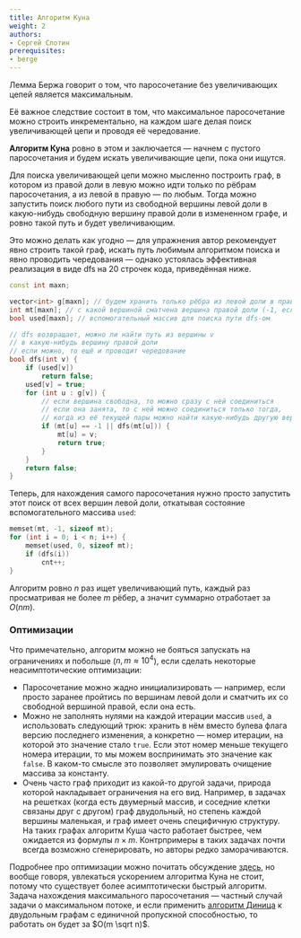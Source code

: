 ```yaml
---
title: Алгоритм Куна
weight: 2
authors:
- Сергей Слотин
prerequisites:
- berge
---
```


Лемма Бержа говорит о том, что паросочетание без увеличивающих цепей является максимальным.

Её важное следствие состоит в том, что максимальное паросочетание можно строить инкрементально, на каждом шаге делая поиск увеличивающей цепи и проводя её чередование.

**Алгоритм Куна** ровно в этом и заключается — начнем с пустого паросочетания и будем искать увеличивающие цепи, пока они ищутся.

Для поиска увеличивающей цепи можно мысленно построить граф, в котором из правой доли в левую можно идти только по рёбрам паросочетания, а из левой в правую — по любым. Тогда можно запустить поиск любого пути из свободной вершины левой доли в какую-нибудь свободную вершину правой доли в измененном графе, и ровно такой путь и будет увеличивающим.

Это можно делать как угодно — для упражнения автор рекомендует явно строить такой граф, искать путь любимым алгоритмом поиска и явно проводить чередования — однако устоялась эффективная реализация в виде dfs на 20 строчек кода, приведённая ниже.

```c++
const int maxn;

vector<int> g[maxn]; // будем хранить только рёбра из левой доли в правую
int mt[maxn]; // с какой вершиной сматчена вершина правой доли (-1, если ни с какой)
bool used[maxn]; // вспомогательный массив для поиска пути dfs-ом

// dfs возвращает, можно ли найти путь из вершины v
// в какую-нибудь вершину правой доли
// если можно, то ещё и проводит чередование
bool dfs(int v) {
    if (used[v])
        return false;
    used[v] = true;
    for (int u : g[v]) {
        // если вершина свободна, то можно сразу с ней соединиться
        // если она занята, то с ней можно соединиться только тогда,
        // когда из её текущей пары можно найти какую-нибудь другую вершину
        if (mt[u] == -1 || dfs(mt[u])) {
            mt[u] = v;
            return true;
        }
    }
    return false;
}
```

Теперь, для нахождения самого паросочетания нужно просто запустить этот поиск от всех вершин левой доли, откатывая состояние вспомогательного массива `used`:

```cpp
memset(mt, -1, sizeof mt);
for (int i = 0; i < n; i++) {
    memset(used, 0, sizeof mt);
    if (dfs(i))
        cnt++;
}
```

Алгоритм ровно $n$ раз ищет увеличивающий путь, каждый раз просматривая не более $m$ рёбер, а значит суммарно отработает за $O(nm)$.

### Оптимизации

Что примечательно, алгоритм можно не бояться запускать на ограничениях и побольше ($n, m \approx 10^4$), если сделать некоторые неасимптотические оптимизации:

- Паросочетание можно жадно инициализировать — например, если просто заранее пройтись по вершинам левой доли и сматчить их со свободной вершиной правой, если она есть.
- Можно не заполнять нулями на каждой итерации массив `used`, а использовать следующий трюк: хранить в нём вместо булева флага версию последнего изменения, а конкретно — номер итерации, на которой это значение стало `true`. Если этот номер меньше текущего номера итерации, то мы можем воспринимать это значение как `false`. В каком-то смысле это позволяет эмулировать очищение массива за константу.
- Очень часто граф приходит из какой-то другой задачи, природа которой накладывает ограничения на его вид. Например, в задачах на решетках (когда есть двумерный массив, и соседние клетки связаны друг с другом) граф двудольный, но степень каждой вершины маленькая, и граф имеет очень специфичную структуру. На таких графах алгоритм Куша часто работает быстрее, чем ожидается из формулы $n \times m$. Контрпримеры в таких задачах почти всегда возможно сгенерировать, но авторы редко заморачиваются.

Подробнее про оптимизации можно почитать обсуждение [здесь](https://codeforces.com/blog/entry/17023?locale=ru), но вообще говоря, увлекаться ускорением алгоритма Куна не стоит, потому что существует более асимптотически быстрый алгоритм. Задача нахождения максимального паросочетания — частный случай задачи о максимальном потоке, и  если применить [алгоритм Диница](http://e-maxx.ru/algo/dinic) к двудольным графам с единичной пропускной способностью, то работать он будет за $O(m \sqrt n)$.
